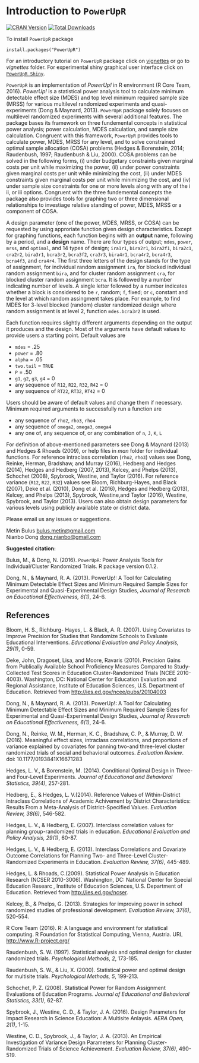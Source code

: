 # Introduction to `PowerUpR`

[![CRAN Version](http://www.r-pkg.org/badges/version/PowerUpR)](http://cran.rstudio.com/web/packages/PowerUpR)
[![Total Downloads](http://cranlogs.r-pkg.org/badges/grand-total/PowerUpR)](http://cranlogs.r-pkg.org/badges/grand-total/PowerUpR)

To install `PowerUpR` package 
```{r}
install.packages("PowerUpR")
```
For an introductory tutorial on `PowerUpR` package click on [vignettes](http://rpubs.com/metinbulus/powerupr_vignettes) or go to *vignettes* folder. For experimental shiny graphical user interface click on [`PowerUpR Shiny`](https://metinbulus.shinyapps.io/PowerUpR_Shiny_0_1_0). 

`PowerUpR` is an implementation of *PowerUp!* in R environment (R Core Team, 2016). *PowerUp!* is a statistical power analysis tool to calculate
minimum detectable effect size (MDES) and top level minimum required sample size (MRSS)
for various multilevel randomized experiments and quasi-experiments (Dong & Maynard, 2013). 
`PowerUpR` package solely focuses on multilevel randomized experiments with several additional features.
The package bases its framework on three fundemental concepts in statistical power analysis; power calculation, MDES calculation, and sample size calculation. Congruent with this framework, `PowerUpR` provides tools to calculate power, MDES, MRSS for any level, and to solve constrained optimal sample allocation (COSA) problems (Hedges & Borenstein, 2014; Raudenbush, 1997; Raudenbush & Liu, 2000).
COSA problems can be solved in the following forms,
(i) under budgetary constraints given marginal costs per unit while maximizing the power,
(ii) under power constraints given marginal costs per unit while minimizing the cost, 
(ii) under MDES constraints given marginal costs per unit while minimizing the cost, and 
(iv) under sample size constraints for one or more levels along with any of the i ii, or iii options.
Congruent with the three fundemental concepts the package also provides tools for graphing two or three dimensional relationships to investiage relative standing of power, MDES, MRSS or a component of COSA.

A design parameter (one of the power, MDES, MRSS, or COSA) can be requested by using approriate function
given design characteristics. Except for graphing functions, each function begins with an **output** name,
following by a period, and a **design** name. There are four types of output; `mdes`,  `power`, `mrss`, and `optimal`,
and 14 types of design; `ira1r1`, `bira2r1`, `bira2f1`, `bira2c1`, `cra2r2`, `bira3r1`, `bcra3r2`, `bcra3f2`, `cra3r3`,
`bira4r1`, `bcra4r2`, `bcra4r3`, `bcra4f3`, and `cra4r4`. The first three letters of the design stands for
the type of assignment, for individual random assignment `ira`, for blocked individual random assignment `bira`, 
and for cluster random assignment `cra`, for blocked cluster random assignment `bcra`.
It is followed by a number indicating number of levels. A single letter followed by a number indicates
whether a block is considered to be `r`, random; `f`, fixed; or `c`, constant and the level at which
random assingment takes place. For example, to find MDES for 3-level blocked (random) cluster randomized design where
random assignment is at level 2, function `mdes.bcra3r2` is used.

Each function requires slightly different arguments depending on the output it produces and the design.
Most of the arguments have default values to provide users a starting point. Default values are

- `mdes` = .25
- `power` = .80
- `alpha` = .05
- `two.tail` = `TRUE`
- `P` = .50
- `g1`, `g2`, `g3`, `g4` = 0
- any sequence of `R12`, `R22`, `R32`, `R42` = 0
- any sequence of `RT22`, `RT32`, `RT42` = 0

Users should be aware of default values and change them if necessary. 
Minimum required arguments to successfully run a function are

- any sequence of `rho2`, `rho3`, `rho4`
- any sequence of `omega2`, `omega3`, `omega4`
- any one of, any sequence of, or any combination of `n`, `J`, `K`, `L`

For definition of above-mentioned parameters see Dong & Maynard (2013) and Hedges & Rhoads (2009),
or help files in *man* folder for individual functions. For reference intraclass correlation (`rho2`, `rho3`) values
see Dong, Reinke, Herman, Bradshaw, and Murray (2016), Hedberg and Hedges (2014), Hedges and Hedberg (2007, 2013),  Kelcey, and Phelps (2013), Schochet (2008), Spybrook, Westine, and Taylor (2016).
For reference variance (`R12`, `R22`, `R32`) values see Bloom, Richburg-Hayes, and Black (2007),
Deke et al. (2010), Dong et al. (2016), Hedges and Hedberg (2013),  Kelcey, and Phelps (2013), Spybrook, Westine,and Taylor (2016), Westine, Spybrook, and Taylor (2013).
Users can also obtain design parameters for various levels using publicly available state or district data.

Please email us any issues or suggestions.

Metin Bulus bulus.metin@gmail.com  
Nianbo Dong dong.nianbo@gmail.com  

**Suggested citation:**  

Bulus, M., & Dong, N. (2016).  `PowerUpR`: Power Analysis Tools for Individual/Cluster Randomized Trials. R package version 0.1.2.

Dong, N., & Maynard, R. A. (2013). PowerUp!: A Tool for Calculating Minimum Detectable Effect Sizes and Minimum Required Sample Sizes
for Experimental and Quasi-Experimental Design Studies, *Journal of Research on Educational Effectiveness, 6(1)*, 24-6.

## References
Bloom, H. S., Richburg- Hayes, L. & Black, A. R. (2007).
Using Covariates to Improve Precision for Studies that Randomize Schools to Evaluate Educational Interventions.
*Educational Evaluation and Policy Analysis, 29(1)*, 0-59.

Deke, John, Dragoset, Lisa, and Moore, Ravaris (2010). Precision Gains from Publically Available School Proficiency Measures Compared to Study-Collected Test Scores in Education Cluster-Randomized Trials (NCEE 2010-4003). Washington, DC: National Center for Education Evaluation and Regional Assistance, Institute of Education Sciences, U.S. Department of Education. Retrieved from http://ies.ed.gov/ncee/pubs/20104003

Dong, N., & Maynard, R. A. (2013). PowerUp!: A Tool for Calculating Minimum Detectable Effect Sizes and Minimum Required Sample Sizes
for Experimental and Quasi-Experimental Design Studies, *Journal of Research on Educational Effectiveness, 6(1)*, 24-6.

Dong, N., Reinke, W. M., Herman, K. C., Bradshaw, C. P., & Murray, D. W. (2016). Meaningful effect sizes, intraclass correlations, and proportions of variance explained by covariates for panning two-and three-level cluster randomized trials of social and behavioral outcomes. *Evaluation Review*. doi: 10.1177/0193841X16671283

Hedges, L. V., & Borenstein, M. (2014). Conditional Optimal Design in Three- and Four-Level Experiments.
*Journal of Educational and Behavioral Statistics, 39(4)*, 257-281.

Hedberg, E., & Hedges, L. V.(2014). Reference Values of Within-District Intraclass Correlations of Academic Achivement
by District Characteristics: Results From a Meta-Analysis of District-Specified Values. *Evaluation Review, 38(6)*, 546-582.

Hedges, L. V., & Hedberg, E. (2007). Interclass correlation values for planning group-randomized trials in education.
*Educational Evaluation and Policy Analysis, 29(1)*, 60-87.

Hedges, L. V., & Hedberg, E. (2013). Interclass Correlations and Covariate Outcome Correlations for Planning 
Two- and Three-Level Cluster-Randomized Experiments in Education. *Evaluation Review, 37(6)*, 445-489.

Hedges, L. & Rhoads, C.(2009). Statistical Power Analysis in Education Research (NCSER 2010-3006).
Washington, DC: National Center for Special Education Researc , Institute of Education Sciences, U.S. Department of Education.
Retrieved from http://ies.ed.gov/ncser.

Kelcey, B., & Phelps, G. (2013). Strategies for improving power in school randomized studies of professional development. *Evaluation Review, 37(6)*, 520-554.

R Core Team (2016). R: A language and environment for statistical computing. R Foundation for Statistical Computing, Vienna, Austria. URL http://www.R-project.org/

Raudenbush, S. W. (1997). Statistical analysis and optimal design for cluster randomized trials.
*Psychological Methods, 2*, 173-185.

Raudenbush, S. W., & Liu, X. (2000). Statistical power and optimal design for multisite trials.
*Psychological Methods, 5*, 199-213.

Schochet, P. Z. (2008). Statistical Power for Random Assignment Evaluations of Education Programs.
*Journal of Educational and Behavioral Statistics, 33(1)*, 62-87.

Spybrook, J., Westine, C. D., & Taylor, J. A. (2016). Design Parameters for Impact Research in Science Education:
A Multisite Anlaysis. *AERA Open, 2(1)*, 1-15.

Westine, C. D., Spybrook, J.,  & Taylor, J. A. (2013). An Empirical Investigation of Variance Design Parameters
for Planning Cluster-Randomized Trials of Science Achievement. *Evaluation Review, 37(6)*, 490-519.
